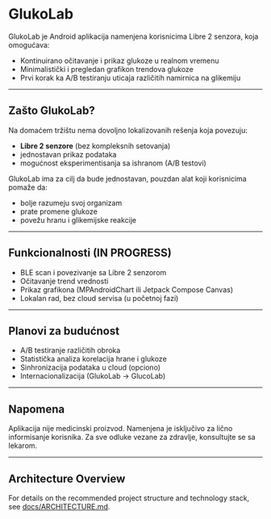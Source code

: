 # GlukoLab

GlukoLab je Android aplikacija namenjena korisnicima Libre 2 senzora, koja omogućava:

- Kontinuirano očitavanje i prikaz glukoze u realnom vremenu  
- Minimalistički i pregledan grafikon trendova glukoze  
- Prvi korak ka A/B testiranju uticaja različitih namirnica na glikemiju

---

## Zašto GlukoLab?

Na domaćem tržištu nema dovoljno lokalizovanih rešenja koja povezuju:
- **Libre 2 senzore** (bez kompleksnih setovanja)
- jednostavan prikaz podataka
- mogućnost eksperimentisanja sa ishranom (A/B testovi)

GlukoLab ima za cilj da bude jednostavan, pouzdan alat koji korisnicima pomaže da:
- bolje razumeju svoj organizam
- prate promene glukoze
- povežu hranu i glikemijske reakcije


---

## Funkcionalnosti (IN PROGRESS)

- BLE scan i povezivanje sa Libre 2 senzorom
- Očitavanje trend vrednosti
- Prikaz grafikona (MPAndroidChart ili Jetpack Compose Canvas)
- Lokalan rad, bez cloud servisa (u početnoj fazi)

---

## Planovi za budućnost

- A/B testiranje različitih obroka
- Statistička analiza korelacija hrane i glukoze
- Sinhronizacija podataka u cloud (opciono)
- Internacionalizacija (GlukoLab → GlucoLab)

---

## Napomena

Aplikacija nije medicinski proizvod. Namenjena je isključivo za lično informisanje korisnika. Za sve odluke vezane za zdravlje, konsultujte se sa lekarom.

---

## Architecture Overview

For details on the recommended project structure and technology stack, see [docs/ARCHITECTURE.md](docs/ARCHITECTURE.md).

